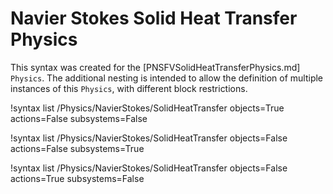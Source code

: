 # Navier Stokes Solid Heat Transfer Physics

This syntax was created for the [PNSFVSolidHeatTransferPhysics.md] `Physics`.
The additional nesting is intended to allow the definition of multiple instances of this `Physics`,
with different block restrictions.

!syntax list /Physics/NavierStokes/SolidHeatTransfer objects=True actions=False subsystems=False

!syntax list /Physics/NavierStokes/SolidHeatTransfer objects=False actions=False subsystems=True

!syntax list /Physics/NavierStokes/SolidHeatTransfer objects=False actions=True subsystems=False
